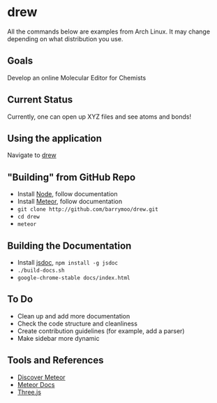 # drew

All the commands below are examples from Arch Linux. It may change depending on what distribution you use.

## Goals

Develop an online Molecular Editor for Chemists

## Current Status

Currently, one can open up XYZ files and see atoms and bonds!

## Using the application

Navigate to [drew](http://drew-molecules.meteor.com/)

## "Building" from GitHub Repo

* Install [Node](https://nodejs.org/en/), follow documentation
* Install [Meteor](https://www.meteor.com/), follow documentation
* `git clone http://github.com/barrymoo/drew.git`
* `cd drew`
* `meteor`

## Building the Documentation

* Install [jsdoc](http://usejsdoc.org/), `npm install -g jsdoc`
* `./build-docs.sh`
* `google-chrome-stable docs/index.html`

## To Do

* Clean up and add more documentation
* Check the code structure and cleanliness
* Create contribution guidelines (for example, add a parser)
* Make sidebar more dynamic

## Tools and References

* [Discover Meteor](https://book.discovermeteor.com)
* [Meteor Docs](http://docs.meteor.com/#/basic)
* [Three.js](http://threejs.org)
